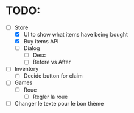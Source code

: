 # TODO:

- [ ] Store 
    - [x] UI to show what items have being bought
    - [x] Buy items API
    - [ ] Dialog
        - [ ] Desc
        - [ ] Before vs After
- [ ] Inventory
    - [ ] Decide button for claim
- [ ] Games
    - [ ] Roue
        - [ ] Regler la roue
- [ ] Changer le texte pour le bon thème
